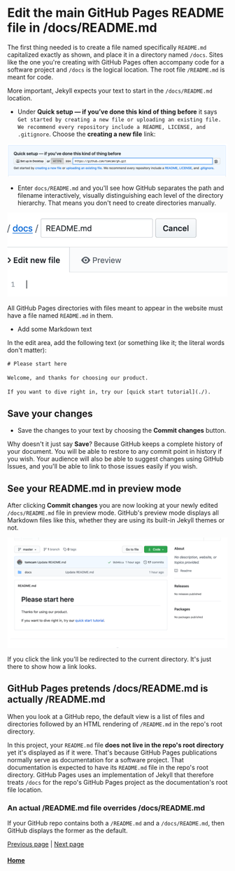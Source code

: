 # Edit the main GitHub Pages README file in /docs/README.md 

The first thing needed is to create a file named specifically `README.md` capitalized exactly as shown, 
and place it in a directory named `/docs`. 
Sites like the one you're creating with GitHub Pages often accompany code for a software project and `/docs` is the logical location.
The root file `/README.md` is meant for code.

More important, Jekyll expects your text to start in the `/docs/README.md` location.

* Under **Quick setup — if you’ve done this kind of thing before** it says
`Get started by creating a new file or uploading an existing file. We recommend every repository include a README, LICENSE, and .gitignore`. 
Choose the **creating a new file** link:

![Creating a new repository](./assets/github-quick-setup.png)

* Enter `docs/README.md` and you'll see how GitHub separates the path and filename
interactively, visually distinguishing each level of the directory
hierarchy. That means you don't need to create directories manually.

![Each slash creates a new directory](./assets/github-enter-directory-slash-filename.png)

All GitHub Pages directories with files meant to appear in the website
must have a file named `README.md` in them.

* Add some Markdown text

In the edit area, add the following text (or something like it; the literal words don't matter):

```
# Please start here

Welcome, and thanks for choosing our product.

If you want to dive right in, try our [quick start tutorial](./). 
```

## Save your changes

* Save the changes to your text by choosing the **Commit changes** button.

Why doesn't it just say **Save**? Because GitHub keeps a complete history of your document.
You will be able to restore to any commit point in history if you wish. Your audience will
also be able to suggest changes using GitHub Issues, and you'll be able to link to those
issues easily if you wish.

## See your README.md in preview mode

After clicking **Commit changes** you are now looking at your newly edited `/docs/README.md` file in preview mode. GitHub's preview mode displays all Markdown files like this, whether they are using its built-in Jekyll themes or not.

![Screen shot of new README.md file in GitHub preview](./assets/github-pages-example-readme-1024x512.png)

If you click the link you'll be redirected to the current directory. It's just there to show how a link looks.

## GitHub Pages pretends /docs/README.md is actually /README.md

When you look at a GitHub repo, the default view is a list of files and directories followed
by an HTML rendering of `/README.md` in the repo's root directory.

In this project, your `README.md` file **does not live in the repo's root directory** yet
it's displayed as if it were.
That's because GitHub Pages publications normally serve as documentation for a software project.
That documentation is expected to have its `README.md` file in the repo's root directory.
GitHub Pages uses an implementation of Jekyll that therefore treats `/docs` for the repo's
GitHub Pages project as the documentation's root file location.

### An actual /README.md file overrides /docs/README.md

If your GitHub repo contains both a `/README.md` and a `/docs/README.md`, then GitHub displays the
former as the default.

[Previous page](creating-github-repository.md) | [Next page](enable-github-pages.md)

#### [Home](./README.md) 
